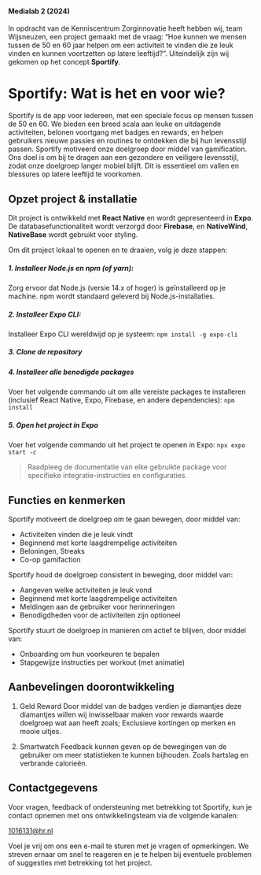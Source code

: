 #### Medialab 2 (2024)

In opdracht van de Kenniscentrum Zorginnovatie heeft hebben wij, team Wijsneuzen, een project gemaakt met de vraag: “Hoe kunnen we mensen tussen de 50 en 60 jaar helpen om een activiteit te vinden die ze leuk vinden en kunnen voortzetten op latere leeftijd?”. Uiteindelijk zijn wij gekomen op het concept __Sportify__.

# Sportify: Wat is het en voor wie?

Sportify is de app voor iedereen, met een speciale focus op mensen tussen de 50 en 60. We bieden een breed scala aan leuke en uitdagende activiteiten, belonen voortgang met badges en rewards, en helpen gebruikers nieuwe passies en routines te ontdekken die bij hun levensstijl passen. Sportify motiveerd onze doelgroep door middel van gamification. Ons doel is om bij te dragen aan een gezondere en veiligere levensstijl, zodat onze doelgroep langer mobiel blijft. Dit is essentieel om vallen en blessures op latere leeftijd te voorkomen.

## Opzet project & installatie
Dit project is ontwikkeld met __React Native__ en wordt gepresenteerd in __Expo__. De databasefunctionaliteit wordt verzorgd door __Firebase__, en __NativeWind__, __NativeBase__ wordt gebruikt voor styling.

Om dit project lokaal te openen en te draaien, volg je deze stappen:

##### 1. Installeer Node.js en npm (of yarn):
Zorg ervoor dat Node.js (versie 14.x of hoger) is geïnstalleerd op je machine. npm wordt standaard geleverd bij Node.js-installaties.

##### 2. Installeer Expo CLI:
Installeer Expo CLI wereldwijd op je systeem:
`npm install -g expo-cli`

##### 3. Clone de repository

##### 4. Installeer alle benodigde packages
Voer het volgende commando uit om alle vereiste packages te installeren (inclusief React Native, Expo, Firebase, en andere dependencies):
`npm install`

##### 5. Open het project in Expo
Voer het volgende commando uit het project te openen in Expo:
`npx expo start -c`

> Raadpleeg de documentatie van elke gebruikte package voor specifieke integratie-instructies en configuraties.

## Functies en kenmerken
Sportify motiveert de doelgroep om te gaan bewegen, door middel van:
- Activiteiten vinden die je leuk vindt
- Beginnend met korte laagdrempelige activiteiten
- Beloningen, Streaks 
- Co-op gamifaction

Sportify houd de doelgroep consistent in beweging, door middel van:
- Aangeven welke activiteiten je leuk vond
- Beginnend met korte laagdrempelige activiteiten
- Meldingen aan de gebruiker voor herinneringen 
- Benodigdheden voor de activiteiten zijn optioneel

Sportify stuurt de doelgroep in manieren om actief te blijven, door middel van:
- Onboarding om hun voorkeuren te bepalen
- Stapgewijze instructies per workout (met animatie)

## Aanbevelingen doorontwikkeling
1. Geld Reward
Door middel van de badges verdien je diamantjes deze diamantjes willen wij inwisselbaar maken voor rewards waarde doelgroep wat aan heeft zoals; Exclusieve kortingen op merken en mooie uitjes.

2. Smartwatch
Feedback kunnen geven op de bewegingen van de gebruiker om meer statistieken te kunnen bijhouden. Zoals hartslag en verbrande calorieën.

## Contactgegevens
Voor vragen, feedback of ondersteuning met betrekking tot Sportify, kun je contact opnemen met ons ontwikkelingsteam via de volgende kanalen:

[1016131@hr.nl](mailto:1016131@hr.nl)

Voel je vrij om ons een e-mail te sturen met je vragen of opmerkingen. We streven ernaar om snel te reageren en je te helpen bij eventuele problemen of suggesties met betrekking tot het project.
